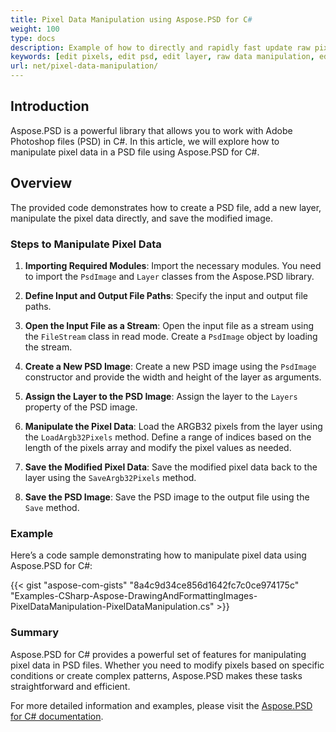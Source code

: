 ```yaml
---
title: Pixel Data Manipulation using Aspose.PSD for C#
weight: 100
type: docs
description: Example of how to directly and rapidly fast update raw pixel data using PSD C# API
keywords: [edit pixels, edit psd, edit layer, raw data manipulation, edit psd data, psd api, C#, csharp, code sample]
url: net/pixel-data-manipulation/
---
```


## Introduction

Aspose.PSD is a powerful library that allows you to work with Adobe Photoshop files (PSD) in C#. In this article, we will explore how to manipulate pixel data in a PSD file using Aspose.PSD for C#.

## Overview

The provided code demonstrates how to create a PSD file, add a new layer, manipulate the pixel data directly, and save the modified image.

### Steps to Manipulate Pixel Data

1. **Importing Required Modules**:
   Import the necessary modules. You need to import the `PsdImage` and `Layer` classes from the Aspose.PSD library.

2. **Define Input and Output File Paths**:
   Specify the input and output file paths.

3. **Open the Input File as a Stream**:
   Open the input file as a stream using the `FileStream` class in read mode. Create a `PsdImage` object by loading the stream.

4. **Create a New PSD Image**:
   Create a new PSD image using the `PsdImage` constructor and provide the width and height of the layer as arguments.

5. **Assign the Layer to the PSD Image**:
   Assign the layer to the `Layers` property of the PSD image.

6. **Manipulate the Pixel Data**:
   Load the ARGB32 pixels from the layer using the `LoadArgb32Pixels` method. Define a range of indices based on the length of the pixels array and modify the pixel values as needed.

7. **Save the Modified Pixel Data**:
   Save the modified pixel data back to the layer using the `SaveArgb32Pixels` method.

8. **Save the PSD Image**:
   Save the PSD image to the output file using the `Save` method.

### Example

Here’s a code sample demonstrating how to manipulate pixel data using Aspose.PSD for C#:

{{< gist "aspose-com-gists" "8a4c9d34ce856d1642fc7c0ce974175c" "Examples-CSharp-Aspose-DrawingAndFormattingImages-PixelDataManipulation-PixelDataManipulation.cs" >}}

### Summary

Aspose.PSD for C# provides a powerful set of features for manipulating pixel data in PSD files. Whether you need to modify pixels based on specific conditions or create complex patterns, Aspose.PSD makes these tasks straightforward and efficient.

For more detailed information and examples, please visit the [Aspose.PSD for C# documentation](https://docs.aspose.com/psd/net/).

